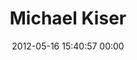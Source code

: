 ---
title: "Michael Kiser"
date: 2012-05-16 15:40:57 00:00
permalink: /mpkiser
twitter: "mpkiser"
likes: [53,72,6,67]
id: 70
gravatar: "http://www.gravatar.com/avatar/4658df0f7c9346b00baf95b8a9f90823"
---